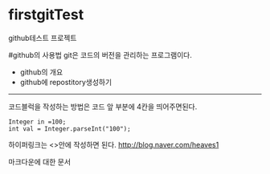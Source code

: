 # firstgitTest
github테스트 프로젝트

#github의 사용법
git은 코드의 버전을 관리하는 프로그램이다.
- github의 개요
- github에 repostitory생성하기

---
코드블럭을 작성하는 방법은 코드 앞 부분에 4칸을 띄어주면된다.

    Integer in =100;
    int val = Integer.parseInt("100");

하이퍼링크는 <>안에 작성하면 된다. <http://blog.naver.com/heaves1>

마크다운에 대한 문서
